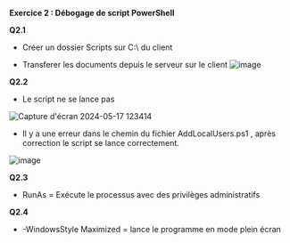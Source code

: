 **Exercice 2 : Débogage de script PowerShell**

**Q2.1**

- Créer un dossier Scripts sur C:\ du client

- Transferer les documents depuis le serveur sur le client
![image](https://github.com/Sherub1/Checkpoint-2/assets/160050170/6647b452-07cc-4534-829e-cb775d6a39f3)

**Q2.2**

- Le script ne se lance pas

![Capture d'écran 2024-05-17 123414](https://github.com/Sherub1/Checkpoint-2/assets/160050170/900b61ff-9feb-4aab-969b-9b8c4ee04747)

- Il y a une erreur dans le chemin du fichier AddLocalUsers.ps1 , après correction le script se lance correctement.

![image](https://github.com/Sherub1/Checkpoint-2/assets/160050170/2e3967b8-0a95-4f41-a91e-9165351d7796)


**Q2.3**

- RunAs = Exécute le processus avec des privilèges administratifs

**Q2.4**

- -WindowsStyle Maximized = lance le programme en mode plein écran







